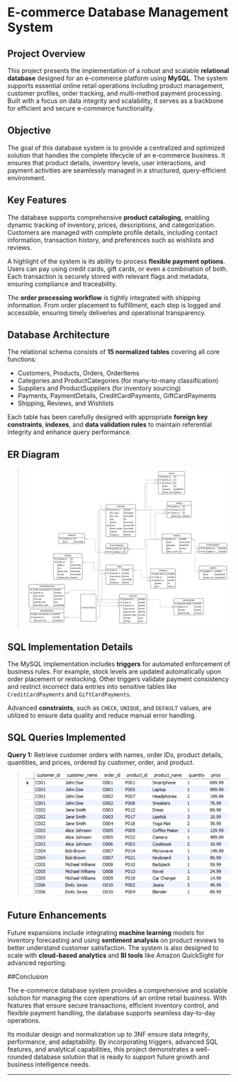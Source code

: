 # E-commerce Database Management System

## Project Overview

This project presents the implementation of a robust and scalable **relational database** designed for an e-commerce platform using **MySQL**. The system supports essential online retail operations including product management, customer profiles, order tracking, and multi-method payment processing. Built with a focus on data integrity and scalability, it serves as a backbone for efficient and secure e-commerce functionality.

## Objective

The goal of this database system is to provide a centralized and optimized solution that handles the complete lifecycle of an e-commerce business. It ensures that product details, inventory levels, user interactions, and payment activities are seamlessly managed in a structured, query-efficient environment.

## Key Features

The database supports comprehensive **product cataloging**, enabling dynamic tracking of inventory, prices, descriptions, and categorization. Customers are managed with complete profile details, including contact information, transaction history, and preferences such as wishlists and reviews.

A highlight of the system is its ability to process **flexible payment options**. Users can pay using credit cards, gift cards, or even a combination of both. Each transaction is securely stored with relevant flags and metadata, ensuring compliance and traceability.

The **order processing workflow** is tightly integrated with shipping information. From order placement to fulfillment, each step is logged and accessible, ensuring timely deliveries and operational transparency.

## Database Architecture

The relational schema consists of **15 normalized tables** covering all core functions:

- Customers, Products, Orders, OrderItems  
- Categories and ProductCategories (for many-to-many classification)  
- Suppliers and ProductSuppliers (for inventory sourcing)  
- Payments, PaymentDetails, CreditCardPayments, GiftCardPayments  
- Shipping, Reviews, and Wishlists  

Each table has been carefully designed with appropriate **foreign key constraints**, **indexes**, and **data validation rules** to maintain referential integrity and enhance query performance.

## ER Diagram 
 >![Image](Screenshots/ERD.png)


## SQL Implementation Details

The MySQL implementation includes **triggers** for automated enforcement of business rules. For example, stock levels are updated automatically upon order placement or restocking. Other triggers validate payment consistency and restrict incorrect data entries into sensitive tables like `CreditCardPayments` and `GiftCardPayments`.

Advanced **constraints**, such as `CHECK`, `UNIQUE`, and `DEFAULT` values, are utilized to ensure data quality and reduce manual error handling.

## SQL Queries Implemented 

**Query 1:** Retrieve customer orders with names, order IDs, product details, quantities, and prices, ordered by customer, order, and product.
 >![Image](Screenshots/1.png)



## Future Enhancements

Future expansions include integrating **machine learning** models for inventory forecasting and using **sentiment analysis** on product reviews to better understand customer satisfaction. The system is also designed to scale with **cloud-based analytics** and **BI tools** like Amazon QuickSight for advanced reporting.

##Conclusion

The e-commerce database system provides a comprehensive and scalable solution for managing the core operations of an online retail business. With features that ensure secure transactions, efficient inventory control, and flexible payment handling, the database supports seamless day-to-day operations.

Its modular design and normalization up to 3NF ensure data integrity, performance, and adaptability. By incorporating triggers, advanced SQL features, and analytical capabilities, this project demonstrates a well-rounded database solution that is ready to support future growth and business intelligence needs.

---
